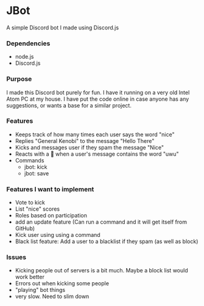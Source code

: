 # JBot
 A simple Discord bot I made using Discord.js

### Dependencies
- node.js
- Discord.js  

### Purpose

I made this Discord bot purely for fun. I have it running on a very old Intel Atom PC at my house. I have put the code online in case anyone has any suggestions, or wants a base for a similar project.

### Features
- Keeps track of how many times each user says the word "nice"
- Replies "General Kenobi" to the message "Hello There"
- Kicks and messages user if they spam the message "Nice"
- Reacts with a 🤮 when a user's message contains the word "uwu"
- Commands  
  + jbot: kick <user>
  + jbot: save


### Features I want to implement

- Vote to kick
- List "nice" scores
- Roles based on participation
- add an update feature (Can run a command and it will get itself from GitHub)
- Kick user using using a command
- Black list feature: Add a user to a blacklist if they spam (as well as block)


### Issues

- Kicking people out of servers is a bit much. Maybe a block list would work better
- Errors out when kicking some people
- "playing" bot things
- very slow. Need to slim down
